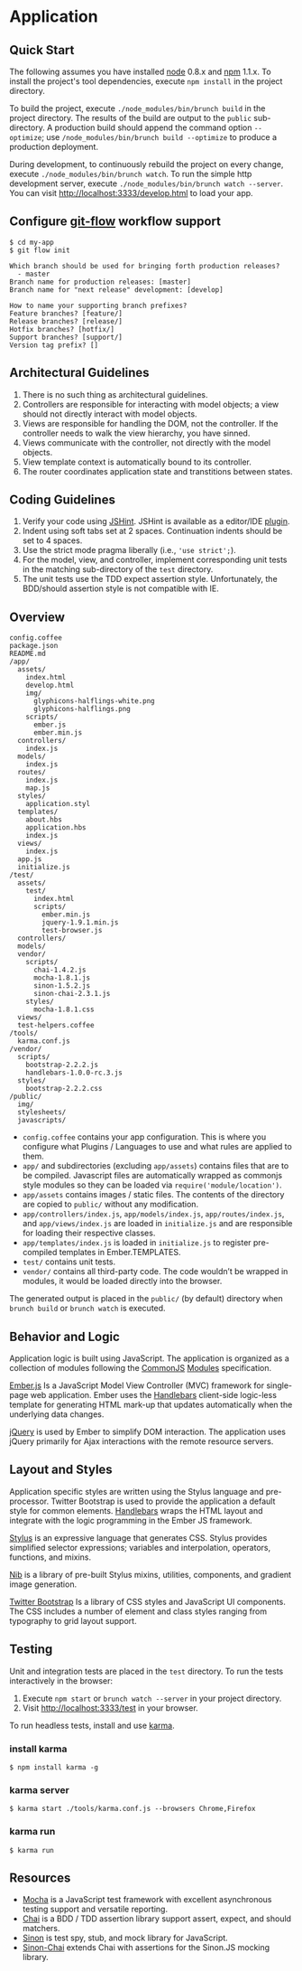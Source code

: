 # Application

## Quick Start

The following assumes you have installed [node](http://nodejs.org) 0.8.x and
[npm](http://npmjs.org/) 1.1.x. To install the project's tool dependencies, execute `npm install` in the project directory.

To build the project, execute `./node_modules/bin/brunch build` in the project
directory. The results of the build are output to the `public` sub-directory.
A production build should append the command option `--optimize`;
use `/node_modules/bin/brunch build --optimize` to produce a production deployment.

During development, to continuously rebuild the project on every change,
execute `./node_modules/bin/brunch watch`. To run the simple http development
server, execute `./node_modules/bin/brunch watch --server`. You can
visit <http://localhost:3333/develop.html> to load your app.

## Configure [git-flow](http://nvie.com/posts/a-successful-git-branching-model/) workflow support

    $ cd my-app
    $ git flow init

    Which branch should be used for bringing forth production releases?
      - master
    Branch name for production releases: [master]
    Branch name for "next release" development: [develop]

    How to name your supporting branch prefixes?
    Feature branches? [feature/]
    Release branches? [release/]
    Hotfix branches? [hotfix/]
    Support branches? [support/]
    Version tag prefix? []

## Architectural Guidelines

1. There is no such thing as architectural guidelines.
2. Controllers are responsible for interacting with model objects; a view should not directly interact with model objects.
3. Views are responsible for handling the DOM, not the controller. If the controller needs to walk the view hierarchy, you have sinned.
4. Views communicate with the controller, not directly with the model objects.
5. View template context is automatically bound to its controller.
6. The router coordinates application state and transtitions between states.

## Coding Guidelines

1. Verify your code using [JSHint](http://www.jshint.com/).
JSHint is available as a editor/IDE [plugin](http://www.jshint.com/platforms/).
2. Indent using soft tabs set at 2 spaces. Continuation indents should be set to 4 spaces.
3. Use the strict mode pragma liberally (i.e., `'use strict';`).
4. For the model, view, and controller, implement corresponding unit tests in the matching sub-directory of the `test` directory.
5. The unit tests use the TDD expect assertion style. Unfortunately, the BDD/should assertion style is not compatible with IE.

## Overview

    config.coffee
    package.json
    README.md
    /app/
      assets/
        index.html
        develop.html
        img/
          glyphicons-halflings-white.png
          glyphicons-halflings.png
        scripts/
          ember.js
          ember.min.js
      controllers/
        index.js
      models/
        index.js
      routes/
        index.js
        map.js
      styles/
        application.styl
      templates/
        about.hbs
        application.hbs
        index.js
      views/
        index.js
      app.js
      initialize.js
    /test/
      assets/
        test/
          index.html
          scripts/
            ember.min.js
            jquery-1.9.1.min.js
            test-browser.js
      controllers/
      models/
      vendor/
        scripts/
          chai-1.4.2.js
          mocha-1.8.1.js
          sinon-1.5.2.js
          sinon-chai-2.3.1.js
        styles/
          mocha-1.8.1.css
      views/
      test-helpers.coffee
    /tools/
      karma.conf.js
    /vendor/
      scripts/
        bootstrap-2.2.2.js
        handlebars-1.0.0-rc.3.js
      styles/
        bootstrap-2.2.2.css
    /public/
      img/
      stylesheets/
      javascripts/

* `config.coffee` contains your app configuration. This is where you configure what Plugins / Languages to use and what rules are applied to them.
* `app/` and subdirectories (excluding `app/assets`) contains files that are to be compiled. Javascript files are automatically wrapped as commonjs style modules so they can be loaded via `require('module/location')`.
* `app/assets` contains images / static files. The contents of the directory are copied to `public/` without any modification.
* `app/controllers/index.js`, `app/models/index.js`, `app/routes/index.js`, and `app/views/index.js` are loaded in `initialize.js` and are responsible for loading their respective classes.
* `app/templates/index.js` is loaded in `initialize.js` to register pre-compiled templates in Ember.TEMPLATES.
* `test/` contains unit tests.
* `vendor/` contains all third-party code. The code wouldn’t be wrapped in modules, it would be loaded directly into the browser.

The generated output is placed in the `public/` (by default) directory when `brunch build` or `brunch watch` is executed.

## Behavior and Logic

Application logic is built using JavaScript. The application is organized as a collection of modules following
the [CommonJS](http://www.commonjs.org) [Modules](http://www.commonjs.org/specs/modules/1.0/) specification.

[Ember.js](http://emberjs.com) Is a JavaScript Model View Controller (MVC) framework for single-page web application.
Ember uses the [Handlebars](http://handlebarsjs.com) client-side logic-less template for generating HTML mark-up
that updates automatically when the underlying data changes.

[jQuery](http://jquery.com) is used by Ember to simplify DOM interaction. The application uses jQuery primarily
for Ajax interactions with the remote resource servers.

## Layout and Styles

Application specific styles are written using the Stylus language and pre-processor. Twitter Bootstrap is used to
provide the application a default style for common elements. [Handlebars](http://handlebarsjs.com) wraps the HTML
layout and integrate with the logic programming in the Ember JS framework.

[Stylus](http://learnboost.github.com/stylus/) is an expressive language that generates CSS.
Stylus provides simplified selector expressions; variables and interpolation, operators, functions,
and mixins.

[Nib](https://github.com/visionmedia/nib) is a library of pre-built Stylus mixins, utilities, components,
and gradient image generation.

[Twitter Bootstrap](http://twitter.github.com/bootstrap/) Is a library of CSS styles and JavaScript UI components.
The CSS includes a number of element and class styles ranging from typography to grid layout support.

## Testing

Unit and integration tests are placed in the `test` directory. To run the tests interactively in the browser:

1. Execute `npm start` or `brunch watch --server` in your project directory.
2. Visit <http://localhost:3333/test> in your browser.

To run headless tests, install and use [karma](http://karma-runner.github.io).

### install karma

    $ npm install karma -g

### karma server

    $ karma start ./tools/karma.conf.js --browsers Chrome,Firefox

### karma run

    $ karma run

## Resources

* [Mocha](http://visionmedia.github.com/mocha/) is a JavaScript test framework with excellent asynchronous testing support and versatile reporting.
* [Chai](http://chaijs.com) is a BDD / TDD assertion library support assert, expect, and should matchers.
* [Sinon](http://sinonjs.org) is test spy, stub, and mock library for JavaScript.
* [Sinon-Chai](https://github.com/domenic/sinon-chai) extends Chai with assertions for the Sinon.JS mocking library.
